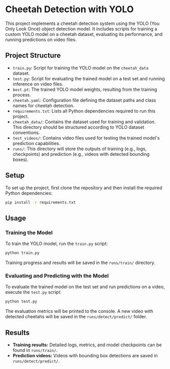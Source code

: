 # Cheetah Detection with YOLO

This project implements a cheetah detection system using the YOLO (You Only Look Once) object detection model. It includes scripts for training a custom YOLO model on a cheetah dataset, evaluating its performance, and running predictions on video files.

## Project Structure

- `train.py`: Script for training the YOLO model on the `cheetah_data` dataset.
- `test.py`: Script for evaluating the trained model on a test set and running inference on video files.
- `best.pt`: The trained YOLO model weights, resulting from the training process.
- `cheetah.yaml`: Configuration file defining the dataset paths and class names for cheetah detection.
- `requirements.txt`: Lists all Python dependencies required to run this project.
- `cheetah_data/`: Contains the dataset used for training and validation. This directory should be structured according to YOLO dataset conventions.
- `test_videos/`: Contains video files used for testing the trained model's prediction capabilities.
- `runs/`: This directory will store the outputs of training (e.g., logs, checkpoints) and prediction (e.g., videos with detected bounding boxes).

## Setup

To set up the project, first clone the repository and then install the required Python dependencies:

```bash
pip install -r requirements.txt
```

## Usage

### Training the Model

To train the YOLO model, run the `train.py` script:

```bash
python train.py
```

Training progress and results will be saved in the `runs/train/` directory.

### Evaluating and Predicting with the Model

To evaluate the trained model on the test set and run predictions on a video, execute the `test.py` script:

```bash
python test.py
```

The evaluation metrics will be printed to the console. A new video with detected cheetahs will be saved in the `runs/detect/predict/` folder.

## Results

- **Training results:** Detailed logs, metrics, and model checkpoints can be found in `runs/train/`.
- **Prediction videos:** Videos with bounding box detections are saved in `runs/detect/predict/`.
